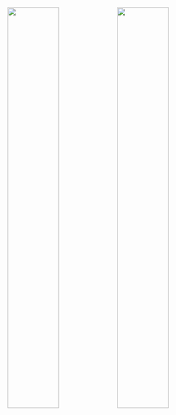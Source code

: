 <!-- [![tsishika's 42 stats](https://badge42.coday.fr/api/v2/clqkv28a0122101p49l97gk4c/stats?cursusId=21&coalitionId=307)](https://github.com/Ishi-eenn/42_my_logs) -->

<!-- <img alt="Top Langs" height="300px" src="./profile-3d-contrib/profile-green-animate.svg"/> -->

<div>
  <img align="top" src="https://gist.githubusercontent.com/Ishi-eenn/a56581b6b8c1976425bb67fbc649fc9c/raw/general.svg" width="48%" />
  <img align="top" src="https://gist.githubusercontent.com/Ishi-eenn/a56581b6b8c1976425bb67fbc649fc9c/raw/achievements.svg" width="48%" />
</div>
